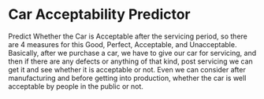 # Car Acceptability Predictor

Predict Whether the Car is Acceptable after the servicing period, so there are 4 measures for this Good, Perfect, Acceptable, and Unacceptable. Basically, after we purchase a car, we have to give our car for servicing, and then if there are any defects or anything of that kind, post servicing we can get it and see whether it is acceptable or not. Even we can consider after manufacturing and before getting into production, whether the car is well acceptable by people in the public or not.


